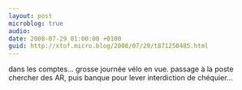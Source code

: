 ```yaml
---
layout: post
microblog: true
audio: 
date: 2008-07-29 01:00:00 +0100
guid: http://xtof.micro.blog/2008/07/29/t871250485.html
---
```

dans les comptes... grosse journée vélo en vue. passage à la poste chercher des AR, puis banque pour lever interdiction de chéquier...
